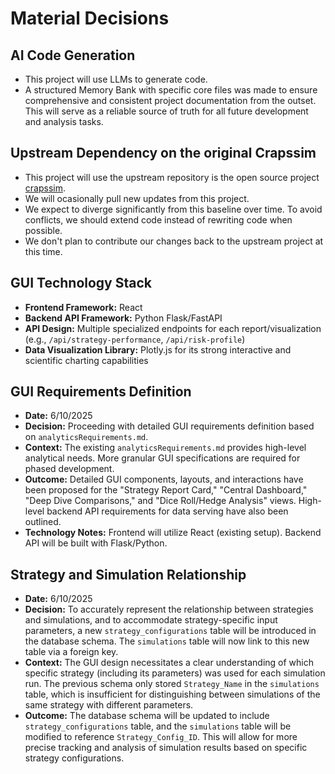 # Material Decisions

## AI Code Generation
* This project will use LLMs to generate code. 
* A structured Memory Bank with specific core files was made to ensure comprehensive and consistent project documentation from the outset. This will serve as a reliable source of truth for all future development and analysis tasks.

## Upstream Dependency on the original Crapssim
* This project will use the upstream repository is the open source project [crapssim](https://github.com/skent259/crapssim).
* We will ocasionally pull new updates from this project. 
* We expect to diverge significantly from this baseline over time. To avoid conflicts, we should extend code instead of rewriting code when possible.
* We don't plan to contribute our changes back to the upstream project at this time.

## GUI Technology Stack
*   **Frontend Framework:** React
*   **Backend API Framework:** Python Flask/FastAPI
*   **API Design:** Multiple specialized endpoints for each report/visualization (e.g., `/api/strategy-performance`, `/api/risk-profile`)
*   **Data Visualization Library:** Plotly.js for its strong interactive and scientific charting capabilities

## GUI Requirements Definition
*   **Date:** 6/10/2025
*   **Decision:** Proceeding with detailed GUI requirements definition based on `analyticsRequirements.md`.
*   **Context:** The existing `analyticsRequirements.md` provides high-level analytical needs. More granular GUI specifications are required for phased development.
*   **Outcome:** Detailed GUI components, layouts, and interactions have been proposed for the "Strategy Report Card," "Central Dashboard," "Deep Dive Comparisons," and "Dice Roll/Hedge Analysis" views. High-level backend API requirements for data serving have also been outlined.
*   **Technology Notes:** Frontend will utilize React (existing setup). Backend API will be built with Flask/Python.

## Strategy and Simulation Relationship
*   **Date:** 6/10/2025
*   **Decision:** To accurately represent the relationship between strategies and simulations, and to accommodate strategy-specific input parameters, a new `strategy_configurations` table will be introduced in the database schema. The `simulations` table will now link to this new table via a foreign key.
*   **Context:** The GUI design necessitates a clear understanding of which specific strategy (including its parameters) was used for each simulation run. The previous schema only stored `Strategy_Name` in the `simulations` table, which is insufficient for distinguishing between simulations of the same strategy with different parameters.
*   **Outcome:** The database schema will be updated to include `strategy_configurations` table, and the `simulations` table will be modified to reference `Strategy_Config_ID`. This will allow for more precise tracking and analysis of simulation results based on specific strategy configurations.
